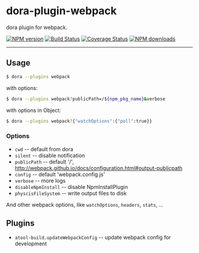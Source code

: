 # dora-plugin-webpack


dora plugin for webpack.


[![NPM version](https://img.shields.io/npm/v/dora-plugin-webpack.svg?style=flat)](https://npmjs.org/package/dora-plugin-webpack)
[![Build Status](https://img.shields.io/travis/dora-js/dora-plugin-webpack.svg?style=flat)](https://travis-ci.org/dora-js/dora-plugin-webpack)
[![Coverage Status](https://img.shields.io/coveralls/dora-js/dora-plugin-webpack.svg?style=flat)](https://coveralls.io/r/dora-js/dora-plugin-webpack)
[![NPM downloads](http://img.shields.io/npm/dm/dora-plugin-webpack.svg?style=flat)](https://npmjs.org/package/dora-plugin-webpack)


----

## Usage

```bash
$ dora --plugins webpack
```

with options:

```bash
$ dora --plugins webpack?publicPath=/${npm_pkg_name}&verbose
```

with options in Object:

```bash
$ dora --plugins webpack?{"watchOptions":{"poll":true}}
```

### Options

- `cwd` -- default from dora
- `silent` -- disable notification
- `publicPath` -- default '/', http://webpack.github.io/docs/configuration.html#output-publicpath
- `config` -- default 'webpack.config.js'
- `verbose` -- more logs
- `disableNpmInstall` -- disable NpmInstallPlugin
- `physcisFileSystem` -- write output files to disk 

And other webpack options, like `watchOptions`, `headers`, `stats`, ...


## Plugins

- `atool-build.updateWebpackConfig` -- update webpack config for development

